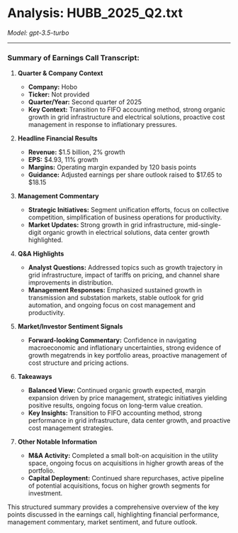 # Analysis: HUBB_2025_Q2.txt

*Model: gpt-3.5-turbo*

---

### Summary of Earnings Call Transcript:

1. **Quarter & Company Context**
   - **Company:** Hobo
   - **Ticker:** Not provided
   - **Quarter/Year:** Second quarter of 2025
   - **Key Context:** Transition to FIFO accounting method, strong organic growth in grid infrastructure and electrical solutions, proactive cost management in response to inflationary pressures.

2. **Headline Financial Results**
   - **Revenue:** $1.5 billion, 2% growth
   - **EPS:** $4.93, 11% growth
   - **Margins:** Operating margin expanded by 120 basis points
   - **Guidance:** Adjusted earnings per share outlook raised to $17.65 to $18.15

3. **Management Commentary**
   - **Strategic Initiatives:** Segment unification efforts, focus on collective competition, simplification of business operations for productivity.
   - **Market Updates:** Strong growth in grid infrastructure, mid-single-digit organic growth in electrical solutions, data center growth highlighted.

4. **Q&A Highlights**
   - **Analyst Questions:** Addressed topics such as growth trajectory in grid infrastructure, impact of tariffs on pricing, and channel share improvements in distribution.
   - **Management Responses:** Emphasized sustained growth in transmission and substation markets, stable outlook for grid automation, and ongoing focus on cost management and productivity.

5. **Market/Investor Sentiment Signals**
   - **Forward-looking Commentary:** Confidence in navigating macroeconomic and inflationary uncertainties, strong evidence of growth megatrends in key portfolio areas, proactive management of cost structure and pricing actions.

6. **Takeaways**
   - **Balanced View:** Continued organic growth expected, margin expansion driven by price management, strategic initiatives yielding positive results, ongoing focus on long-term value creation.
   - **Key Insights:** Transition to FIFO accounting method, strong performance in grid infrastructure, data center growth, and proactive cost management strategies.

7. **Other Notable Information**
   - **M&A Activity:** Completed a small bolt-on acquisition in the utility space, ongoing focus on acquisitions in higher growth areas of the portfolio.
   - **Capital Deployment:** Continued share repurchases, active pipeline of potential acquisitions, focus on higher growth segments for investment.

This structured summary provides a comprehensive overview of the key points discussed in the earnings call, highlighting financial performance, management commentary, market sentiment, and future outlook.